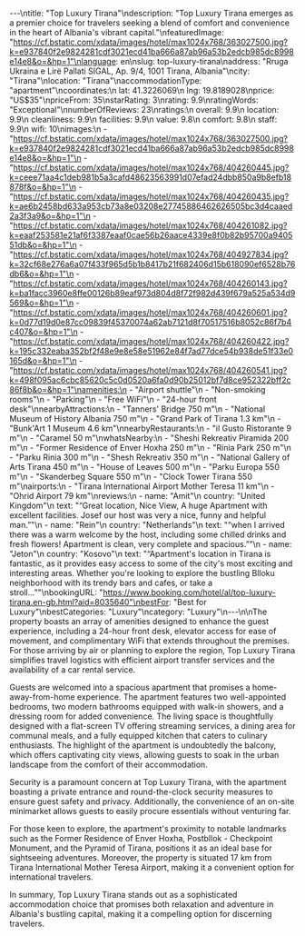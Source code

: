 ---\ntitle: "Top Luxury Tirana"\ndescription: "Top Luxury Tirana emerges as a premier choice for travelers seeking a blend of comfort and convenience in the heart of Albania's vibrant capital."\nfeaturedImage: "https://cf.bstatic.com/xdata/images/hotel/max1024x768/363027500.jpg?k=e937840f2e9824281cdf3021ecd41ba666a87ab96a53b2edcb985dc8998e14e8&o=&hp=1"\nlanguage: en\nslug: top-luxury-tirana\naddress: "Rruga Ukraina e Lirë Pallati SIGAL, Ap. 9/4, 1001 Tirana, Albania"\ncity: "Tirana"\nlocation: "Tirana"\naccommodationType: "apartment"\ncoordinates:\n  lat: 41.3226069\n  lng: 19.8189028\nprice: "US$35"\npriceFrom: 35\nstarRating: 3\nrating: 9.9\nratingWords: "Exceptional"\nnumberOfReviews: 23\nratings:\n  overall: 9.9\n  location: 9.9\n  cleanliness: 9.9\n  facilities: 9.9\n  value: 9.8\n  comfort: 9.8\n  staff: 9.9\n  wifi: 10\nimages:\n  - "https://cf.bstatic.com/xdata/images/hotel/max1024x768/363027500.jpg?k=e937840f2e9824281cdf3021ecd41ba666a87ab96a53b2edcb985dc8998e14e8&o=&hp=1"\n  - "https://cf.bstatic.com/xdata/images/hotel/max1024x768/404260445.jpg?k=ceee71aa4c1deb981b5a3cafd48623563991d07efad24dbb850a9b8efb18878f&o=&hp=1"\n  - "https://cf.bstatic.com/xdata/images/hotel/max1024x768/404260435.jpg?k=ae6b2458bd633a953cb73a8e03208e27745886462626505bc3d4caaed2a3f3a9&o=&hp=1"\n  - "https://cf.bstatic.com/xdata/images/hotel/max1024x768/404261082.jpg?k=eaaf253581e21af6f3387eaaf0cae56b26aace4339e8f0b82b95700a940551db&o=&hp=1"\n  - "https://cf.bstatic.com/xdata/images/hotel/max1024x768/404927834.jpg?k=32cf68e276a6a07f433f965d5b1b8417b21f682406d15b618090ef6528b76db6&o=&hp=1"\n  - "https://cf.bstatic.com/xdata/images/hotel/max1024x768/404260143.jpg?k=ba1facc3960e8ffe00126b89eaf973d804d8f72f982d439f679a525a534d9569&o=&hp=1"\n  - "https://cf.bstatic.com/xdata/images/hotel/max1024x768/404260601.jpg?k=0d77d19d0e87cc09839f45370074a62ab7121d8f70517516b8052c86f7b4c407&o=&hp=1"\n  - "https://cf.bstatic.com/xdata/images/hotel/max1024x768/404260422.jpg?k=195c332eaba352bf2f48e9e8e58e51962e84f7ad77dce54b938de51f33e0165d&o=&hp=1"\n  - "https://cf.bstatic.com/xdata/images/hotel/max1024x768/404260541.jpg?k=498f095ac6cbc85620c5c0d0520a6fa0d90b25012bf7d8ce952322bff2c86f8b&o=&hp=1"\namenities:\n  - "Airport shuttle"\n  - "Non-smoking rooms"\n  - "Parking"\n  - "Free WiFi"\n  - "24-hour front desk"\nnearbyAttractions:\n  - "Tanners' Bridge 750 m"\n  - "National Museum of History Albania 750 m"\n  - "Grand Park of Tirana 1.3 km"\n  - "Bunk'Art 1 Museum 4.6 km"\nnearbyRestaurants:\n  - "il Gusto Ristorante 9 m"\n  - "Caramel 50 m"\nwhatsNearby:\n  - "Sheshi Rekreativ Piramida 200 m"\n  - "Former Residence of Enver Hoxha 250 m"\n  - "Rinia Park 250 m"\n  - "Parku Rinia 300 m"\n  - "Shesh Rekreativ 350 m"\n  - "National Gallery of Arts Tirana 450 m"\n  - "House of Leaves 500 m"\n  - "Parku Europa 550 m"\n  - "Skanderbeg Square 550 m"\n  - "Clock Tower Tirana 550 m"\nairports:\n  - "Tirana International Airport Mother Teresa 11 km"\n  - "Ohrid Airport 79 km"\nreviews:\n  - name: "Amit"\n    country: "United Kingdom"\n    text: "“Great location, Nice View, A huge Apartment with excellent facilities. Josef our host was very a nice, funny and helpful man.”"\n  - name: "Rein"\n    country: "Netherlands"\n    text: "“when I arrived there was a warm welcome by the host, including some chilled drinks and fresh flowers! Apartment is clean, very complete and spacious.”"\n  - name: "Jeton"\n    country: "Kosovo"\n    text: "“Apartment's location in Tirana is fantastic, as it provides easy access to some of the city's most exciting and interesting areas. Whether you're looking to explore the bustling Blloku neighborhood with its trendy bars and cafes, or take a stroll...”"\nbookingURL: "https://www.booking.com/hotel/al/top-luxury-tirana.en-gb.html?aid=8035640"\nbestFor: "Best for Luxury"\nbestCategories: "Luxury"\ncategory: "Luxury"\n---\n\nThe property boasts an array of amenities designed to enhance the guest experience, including a 24-hour front desk, elevator access for ease of movement, and complimentary WiFi that extends throughout the premises. For those arriving by air or planning to explore the region, Top Luxury Tirana simplifies travel logistics with efficient airport transfer services and the availability of a car rental service.

Guests are welcomed into a spacious apartment that promises a home-away-from-home experience. The apartment features two well-appointed bedrooms, two modern bathrooms equipped with walk-in showers, and a dressing room for added convenience. The living space is thoughtfully designed with a flat-screen TV offering streaming services, a dining area for communal meals, and a fully equipped kitchen that caters to culinary enthusiasts. The highlight of the apartment is undoubtedly the balcony, which offers captivating city views, allowing guests to soak in the urban landscape from the comfort of their accommodation.

Security is a paramount concern at Top Luxury Tirana, with the apartment boasting a private entrance and round-the-clock security measures to ensure guest safety and privacy. Additionally, the convenience of an on-site minimarket allows guests to easily procure essentials without venturing far.

For those keen to explore, the apartment's proximity to notable landmarks such as the Former Residence of Enver Hoxha, Postbllok - Checkpoint Monument, and the Pyramid of Tirana, positions it as an ideal base for sightseeing adventures. Moreover, the property is situated 17 km from Tirana International Mother Teresa Airport, making it a convenient option for international travelers.

In summary, Top Luxury Tirana stands out as a sophisticated accommodation choice that promises both relaxation and adventure in Albania's bustling capital, making it a compelling option for discerning travelers.